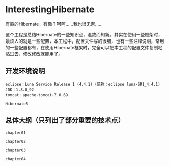 # InterestingHibernate

有趣的Hibernate，有趣？呵呵……我也很无奈……

这个工程是总结Hibernate的一些知识点，温故而知新。其实在使用一些框架时，最烦人的就是一些配置，本工程中，配置文件写的很细，也有一些注释说明，常用的一些配置都有，在使用Hibernate框架时，完全可以把本工程的配置文件复制粘贴过去，修改修改就能用了。

## 开发环境说明
	eclipse：Luna Service Release 1 (4.4.1) (简称：eclipse luna-SR1_4.4.1)
	JDK：1.8.0_92
	tomcat：apache-tomcat-7.0.69

	Hibernate5

## 总体大纲（只列出了部分重要的技术点）
	chapter01

	chapter02

	chapter03

	chapter04